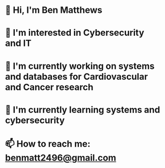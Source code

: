 # 👋 Hi, I'm Ben Matthews
# 👀 I'm interested in Cybersecurity and IT
# 🔭 I'm currently working on systems and databases for Cardiovascular and Cancer research
# 🌱 I'm currently learning systems and cybersecurity
# 📫 How to reach me: benmatt2496@gmail.com

<!--
**benmatt12/benmatt12** is a ✨ _special_ ✨ repository because its `README.md` (this file) appears on your GitHub profile.

Here are some ideas to get you started:

- 🔭 I’m currently working on ...
- 🌱 I’m currently learning ...
- 👯 I’m looking to collaborate on ...
- 🤔 I’m looking for help with ...
- 💬 Ask me about ...
- 📫 How to reach me: ...
- 😄 Pronouns: ...
- ⚡ Fun fact: ...
-->
